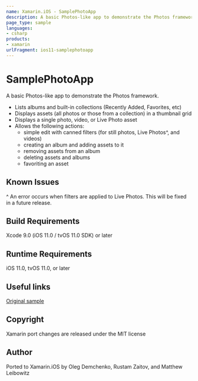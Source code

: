 ```yaml
---
name: Xamarin.iOS - SamplePhotoApp
description: A basic Photos-like app to demonstrate the Photos framework. Lists albums and built-in collections (Recently Added, Favorites, etc) Displays assets...
page_type: sample
languages:
- csharp
products:
- xamarin
urlFragment: ios11-samplephotoapp
---
```

# SamplePhotoApp

A basic Photos-like app to demonstrate the Photos framework. 

* Lists albums and built-in collections (Recently Added, Favorites, etc)
* Displays assets (all photos or those from a collection) in a thumbnail grid
* Displays a single photo, video, or Live Photo asset
* Allows the following actions:
  * simple edit with canned filters (for still photos, Live Photos^, and videos)
  * creating an album and adding assets to it
  * removing assets from an album
  * deleting assets and albums
  * favoriting an asset

## Known Issues

^ An error occurs when filters are applied to Live Photos. This will be fixed in a future release.

## Build Requirements

Xcode 9.0 (iOS 11.0 / tvOS 11.0 SDK) or later

## Runtime Requirements

iOS 11.0, tvOS 11.0, or later

## Useful links

[Original sample](https://developer.apple.com/library/ios/samplecode/UsingPhotosFramework/Introduction/Intro.html)

## Copyright

Xamarin port changes are released under the MIT license

## Author 

Ported to Xamarin.iOS by Oleg Demchenko, Rustam Zaitov, and Matthew Leibowitz
